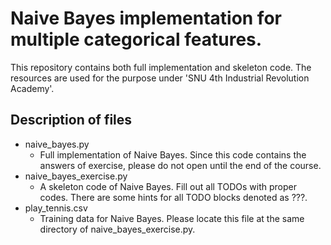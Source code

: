 Naive Bayes implementation for multiple categorical features.
=======

This repository contains both full implementation and skeleton code.
The resources are used for the purpose under 'SNU 4th Industrial Revolution Academy'.

## Description of files
* naive_bayes.py
  * Full implementation of Naive Bayes. Since this code contains the answers of exercise, please do not open until the end of the course.
* naive_bayes_exercise.py
  * A skeleton code of Naive Bayes. Fill out all TODOs with proper codes. There are some hints for all TODO blocks denoted as ???.
* play_tennis.csv
  * Training data for Naive Bayes. Please locate this file at the same directory of naive_bayes_exercise.py.
